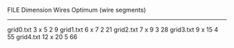 FILE		Dimension	Wires	Optimum (wire segments)
---------	---------	-----	-----------------------
grid0.txt	 3 x  5		2 	    9
grid1.txt	 6 x  7		2 	    21
grid2.txt	 7 x  9		3	    28
grid3.txt	 9 x 15		4	    55
grid4.txt	12 x 20		5	    66
